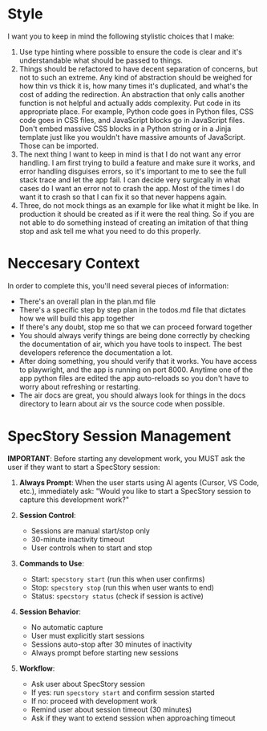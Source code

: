 # Style

I want you to keep in mind the following stylistic choices that I make:
1. Use type hinting where possible to ensure the code is clear and it's understandable what should be passed to things.
2. Things should be refactored to have decent separation of concerns, but not to such an extreme. Any kind of abstraction should be weighed for how thin vs thick it is, how many times it's duplicated, and what's the cost of adding the redirection. An abstraction that only calls another function is not helpful and actually adds complexity. Put code in its appropriate place. For example, Python code goes in Python files, CSS code goes in CSS files, and JavaScript blocks go in JavaScript files. Don't embed massive CSS blocks in a Python string or in a Jinja template just like you wouldn't have massive amounts of JavaScript. Those can be imported.
3.  The next thing I want to keep in mind is that I do not want any error handling. I am first trying to build a feature and make sure it works, and error handling disguises errors, so it's important to me to see the full stack trace and let the app fail. I can decide very surgically in what cases do I want an error not to crash the app. Most of the times I do want it to crash so that I can fix it so that never happens again.
4.  Three, do not mock things as an example for like what it might be like. In production it should be created as if it were the real thing. So if you are not able to do something instead of creating an imitation of that thing stop and ask tell me what you need to do this properly.

# Neccesary Context

In order to complete this, you'll need several pieces of information:

- There's an overall plan in the plan.md file
- There's a specific step by step plan in the todos.md file that dictates how we will build this app together
- If there's any doubt, stop me so that we can proceed forward together
- You should always verify things are being done correctly by checking the documentation of air, which you have tools to inspect.  The best developers reference the documentation a lot.
- After doing something, you should verify that it works. You have access to playwright, and the app is running on port 8000.  Anytime one of the app python files are edited the app auto-reloads so you don't have to worry about refreshing or restarting.
- The air docs are great, you should always look for things in the docs directory to learn about air vs the source code when possible.

# SpecStory Session Management

**IMPORTANT**: Before starting any development work, you MUST ask the user if they want to start a SpecStory session:

1. **Always Prompt**: When the user starts using AI agents (Cursor, VS Code, etc.), immediately ask: "Would you like to start a SpecStory session to capture this development work?"

2. **Session Control**: 
   - Sessions are manual start/stop only
   - 30-minute inactivity timeout
   - User controls when to start and stop

3. **Commands to Use**:
   - Start: `specstory start` (run this when user confirms)
   - Stop: `specstory stop` (run this when user wants to end)
   - Status: `specstory status` (check if session is active)

4. **Session Behavior**:
   - No automatic capture
   - User must explicitly start sessions
   - Sessions auto-stop after 30 minutes of inactivity
   - Always prompt before starting new sessions

5. **Workflow**:
   - Ask user about SpecStory session
   - If yes: run `specstory start` and confirm session started
   - If no: proceed with development work
   - Remind user about session timeout (30 minutes)
   - Ask if they want to extend session when approaching timeout